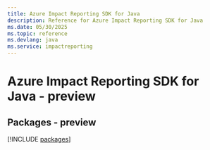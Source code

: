 ```yaml
---
title: Azure Impact Reporting SDK for Java
description: Reference for Azure Impact Reporting SDK for Java
ms.date: 05/30/2025
ms.topic: reference
ms.devlang: java
ms.service: impactreporting
---
```

# Azure Impact Reporting SDK for Java - preview
## Packages - preview
[!INCLUDE [packages](impact-reporting-index.md)]